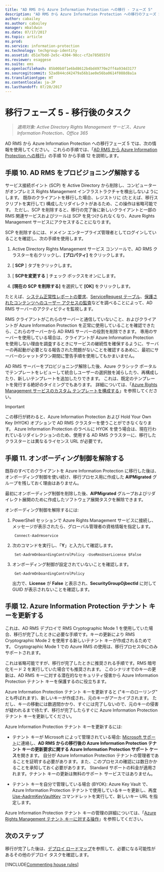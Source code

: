 ```yaml
---
title: "AD RMS から Azure Information Protection への移行 - フェーズ 5"
description: "AD RMS から Azure Information Protection への移行のフェーズ 5 には、手順 10 から 12 が含まれます。"
author: cabailey
ms.author: cabailey
manager: mbaldwin
ms.date: 07/17/2017
ms.topic: article
ms.prod: 
ms.service: information-protection
ms.technology: techgroup-identity
ms.assetid: d51e7bdd-2e5c-4304-98cc-cf2e7858557d
ms.reviewer: esaggese
ms.suite: ems
ms.openlocfilehash: 85b00b8f1e6bd8612b4bd49770e2ff4a934d3177
ms.sourcegitcommit: 52ad844cd42479a56b1ae0e56ba0614f088d8a1a
ms.translationtype: HT
ms.contentlocale: ja-JP
ms.lasthandoff: 07/20/2017
---
```

# <a name="migration-phase-5---post-migration-tasks"></a>移行フェーズ 5 - 移行後のタスク

>*適用対象: Active Directory Rights Management サービス、Azure Information Protection、Office 365*


AD RMS から Azure Information Protection への移行フェーズ 5 では、次の情報を使用してください。 これらの手順では、「[AD RMS から Azure Information Protection への移行](migrate-from-ad-rms-to-azure-rms.md)」の手順 10 から手順 12 を説明します。

## <a name="step-10-deprovison-ad-rms"></a>手順 10. AD RMS をプロビジョニング解除する

サービス接続ポイント (SCP) を Active Directory から削除し、コンピューターがオンプレミス Rights Management インフラストラクチャを検出しないようにします。 既存のクライアントを移行した場合、レジストリに (たとえば、移行スクリプトを実行して) 構成したリダイレクトがあるため、この操作は省略可能です。 ただし、SCP を削除すると、移行の完了後に新しいクライアントと一部の RMS 関連サービスおよびツールは SCP を見つけられなくなり、Azure Rights Management サービスにアクセスすることになります。 

SCP を削除するには、ドメイン エンタープライズ管理者としてログインしていることを確認し、次の手順を使用します。

1. Active Directory Rights Management サービス コンソールで、AD RMS クラスターを右クリックし、**[プロパティ]** をクリックします。

2. [ **SCP** ] タブをクリックします。

3. [ **SCPを変更する** ] チェック ボックスをオンにします。

4. **[現在の SCP を削除する]** を選択して **[OK]** をクリックします。

たとえば、[システム正常性レポートの要求](https://technet.microsoft.com/library/ee221012%28v=ws.10%29.aspx)、[ServiceRequest テーブル](http://technet.microsoft.com/library/dd772686%28v=ws.10%29.aspx)、[保護されたコンテンツへのユーザー アクセスの監査](http://social.technet.microsoft.com/wiki/contents/articles/3440.ad-rms-frequently-asked-questions-faq.aspx)などを調べることによって、AD RMS サーバーのアクティビティを監視します。 

RMS クライアントがこれらのサーバーと通信していないこと、およびクライアントが Azure Information Protection を正常に使用していることを確認できたら、これらのサーバーから AD RMS サーバーの役割を削除できます。 専用のサーバーを使用している場合は、クライアントが Azure Information Protection を使用しない理由を調査するときにサービスの継続性を確保するように、サーバーの再起動が必要となる報告された問題がないことを確認するあめに、最初にサーバーのシャットダウン期間に警告手順を使用してもかまいません。

AD RMS サーバーをプロビジョニング解除した後、Azure クラシック ポータルでテンプレートをレビューして統合しユーザーの選択肢を減らしたり、再構成したり、新しいテンプレートを追加したりできます。 これは、既定のテンプレートを発行する絶好のタイミングでもあります。 詳細については、「[Azure Rights Management サービスのカスタム テンプレートを構成する](../deploy-use/configure-custom-templates.md)」を参照してください。

>[!IMPORTANT]
> この移行が終わると、Azure Information Protection および Hold Your Own Key (HYOK) オプションで AD RMS クラスターを使うことができなくなります。 Azure Information Protection のラベルに HYOK を使う場合は、現在行われているリダイレクションのため、使用する AD RMS クラスターに、移行したクラスターとは異なるライセンス URL が必要です。

## <a name="step-11-remove-onboarding-controls"></a>手順 11. オンボーディング制御を解除する

既存のすべてのクライアントを Azure Information Protection に移行した後は、オンボーディング制御を使い続け、移行プロセス用に作成した **AIPMigrated** グループを残しておく理由はありません。 

最初にオンボーディング制御を削除した後、**AIPMigrated** グループおよびリダイレクト展開のために作成したソフトウェア展開タスクを解除できます。

オンボーディング制御を解除するには:

1. PowerShell セッションで Azure Rights Management サービスに接続し、メッセージが表示されたら、グローバル管理者の資格情報を指定します。

        Connect-Aadrmservice

2. 次のコマンドを実行し、「**Y**」と入力して確認します。

        Set-AadrmOnboardingControlPolicy -UseRmsUserLicense $False

3. オンボーディング制御が設定されていないことを確認します。

        Get-AadrmOnboardingControlPolicy

    出力で、**License** が **False** と表示され、**SecurityGroupOjbectId** に対して GUID が表示されないことを確認します。

## <a name="step-12-rekey-your-azure-information-protection-tenant-key"></a>手順 12. Azure Information Protection テナント キーを更新する
これは、AD RMS デプロイで RMS Cryptographic Mode 1 を使用していた場合、移行が完了したときに必要な手順です。キーの更新により RMS Cryptographic Mode 2 を使用する新しいテナント キーが作成されるためです。 Cryptographic Mode 1 での Azure RMS の使用は、移行プロセス中にのみサポートされます。

これは省略可能ですが、移行が完了したときに推奨される手順です。RMS 暗号化モード 2 を実行していた場合でも推奨されます。 このシナリオでのキーの更新は、AD RMS キーに対する潜在的なセキュリティ侵害から Azure Information Protection テナント キーを保護するのに役立ちます。

Azure Information Protection テナント キーを更新すると ("キーのローリング" とも呼ばれます)、新しいキーが作成され、元のキーがアーカイブされます。 ただし、キーの移動には数週間かかり、すぐには完了しないので、元のキーの侵害が疑われるまで待たず、移行が完了したらすぐに Azure Information Protection テナント キーを更新してください。

Azure Information Protection テナント キーを更新するには:

- テナント キーが Microsoft によって管理されている場合: [Microsoft サポート](../get-started/information-support.md#to-contact-microsoft-support)に連絡し、**AD RMS からの移行後の Azure Information Protection テナント キーの更新要求に関する Azure Information Protection サポート ケース**を開きます。 自分が Azure Information Protection テナントの管理者であることを証明する必要があります。また、このプロセスの確認には数日かかることを承知しておく必要があります。 Standard サポートの料金が適用されます。テナント キーの更新は無料のサポート サービスではありません。

- テナント キーを自分で管理している場合 (BYOK): Azure Key Vault で、Azure Information Protection テナントで使用しているキーを更新し、再度 [Use-AadrmKeyVaultKey](/powershell/aadrm/vlatest/use-aadrmkeyvaultkey) コマンドレットを実行して、新しいキー URL を指定します。 

Azure Information Protection テナント キーの管理の詳細については、「[Azure Rights Management テナント キーに対する操作](../deploy-use/operations-tenant-key.md)」を参照してください。

## <a name="next-steps"></a>次のステップ

移行が完了した後は、[デプロイ ロードマップ](deployment-roadmap.md)を参照して、必要になる可能性があるその他のデプロイ タスクを確認します。

[!INCLUDE[Commenting house rules](../includes/houserules.md)]
